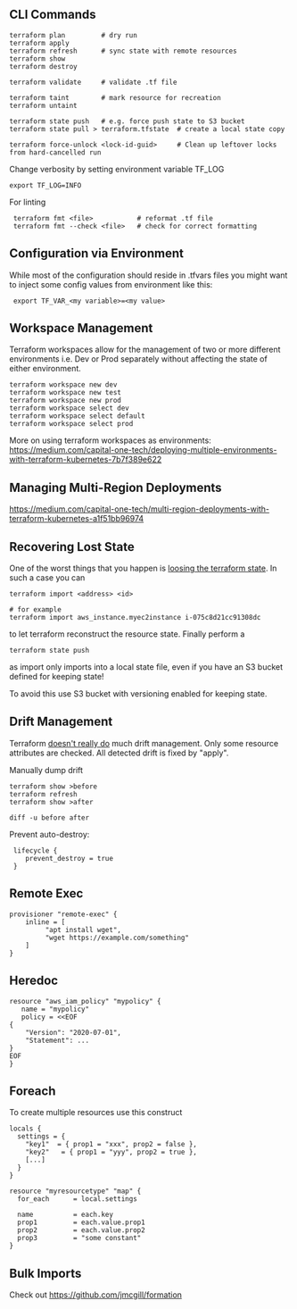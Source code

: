 ## CLI Commands

    terraform plan         # dry run
    terraform apply
    terraform refresh      # sync state with remote resources
    terraform show
    terraform destroy
    
    terraform validate     # validate .tf file
    
    terraform taint        # mark resource for recreation
    terraform untaint
    
    terraform state push   # e.g. force push state to S3 bucket
    terraform state pull > terraform.tfstate  # create a local state copy
    
    terraform force-unlock <lock-id-guid>     # Clean up leftover locks from hard-cancelled run
    
Change verbosity by setting environment variable TF_LOG

    export TF_LOG=INFO

For linting

     terraform fmt <file>           # reformat .tf file
     terraform fmt --check <file>   # check for correct formatting
     
## Configuration via Environment

While most of the configuration should reside in .tfvars files you might want to inject 
some config values from environment like this:

     export TF_VAR_<my variable>=<my value>
     
## Workspace Management 

Terraform workspaces allow for the management of two or more different environments i.e. Dev or Prod separately without affecting the state of either environment.
    
    terraform workspace new dev   
    terraform workspace new test
    terraform workspace new prod
    terraform workspace select dev
    terraform workspace select default  
    terraform workspace select prod
    
More on using terraform workspaces as environments: https://medium.com/capital-one-tech/deploying-multiple-environments-with-terraform-kubernetes-7b7f389e622

## Managing Multi-Region Deployments

https://medium.com/capital-one-tech/multi-region-deployments-with-terraform-kubernetes-a1f51bb96974

## Recovering Lost State

One of the worst things that you happen is [loosing the terraform state](https://www.reddit.com/r/devops/comments/93cee5/if_you_lost_your_terraform_state_you_will_lose/). In such a case you can

    terraform import <address> <id>
    
    # for example
    terraform import aws_instance.myec2instance i-075c8d21cc91308dc

    
to let terraform reconstruct the resource state. Finally perform a

    terraform state push

as import only imports into a local state file, even if you have an S3 bucket defined for keeping state!

To avoid this use S3 bucket with versioning enabled for keeping state.

## Drift Management

Terraform [doesn't really do](https://www.hashicorp.com/blog/detecting-and-managing-drift-with-terraform)
much drift management. Only some resource attributes are checked. All detected drift is fixed by "apply".

Manually dump drift

    terraform show >before
    terraform refresh
    terraform show >after
   
    diff -u before after
 
Prevent auto-destroy:

     lifecycle {
        prevent_destroy = true
     }

## Remote Exec

    provisioner "remote-exec" {
        inline = [
             "apt install wget",
             "wget https://example.com/something"
        ]
    }

## Heredoc

    resource "aws_iam_policy" "mypolicy" {
       name = "mypolicy"
       policy = <<EOF
    {
        "Version": "2020-07-01",
        "Statement": ...
    }
    EOF
    }
    
## Foreach

To create multiple resources use this construct

    locals {
      settings = {
        "key1"  = { prop1 = "xxx", prop2 = false },
        "key2"   = { prop1 = "yyy", prop2 = true },
        [...]
      }
    }

    resource "myresourcetype" "map" {
      for_each      = local.settings

      name          = each.key
      prop1         = each.value.prop1
      prop2         = each.value.prop2
      prop3         = "some constant"
    }

## Bulk Imports

Check out https://github.com/jmcgill/formation
